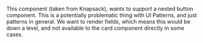 This component (taken from Knapsack), _wants_ to support a nested button component. This is a potentially problematic thing with UI Patterns, and just patterns in general.  We want to render fields, which means this would be down a level, and not available to the card component directly in some cases.
